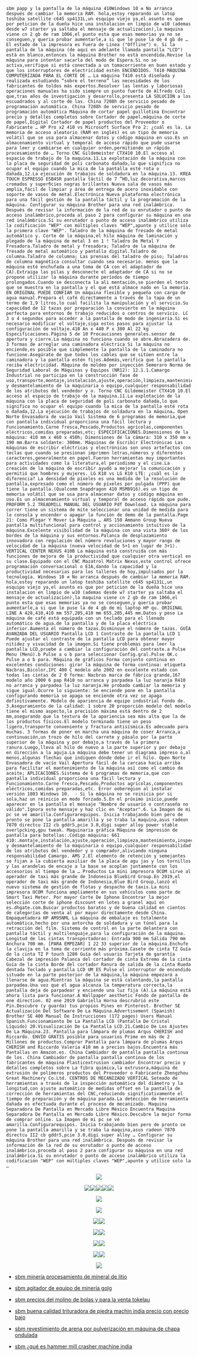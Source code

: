 
```
sbm papp y la pantalla de la máquina 410Windows 10 ≡ No arranca después de cambiar la memoria RAM. hola,estoy reparando un latop toshiba satellite c645 sp4131L,un esquipo viejo ya,el asunto es que por peticion de la dueña hice una instalacion en limpio de w10 (ademas desde w7 starter ya saltaba el mensaje de actualizacion),la maquina viene cn 2 gb de ram 1066,el punto esta que esas memorias ya no se conseguen,y queria probar aumentarle,a si que le puse la de 4 gb de … El estado de la impresora es Fuera de Línea ("Offline") o. Si la pantalla de la máquina (de aquí en adelante llamada pantalla "LCD") está en blanco,entonces la máquina Brother no está encendida.Revise la máquina para intentar sacarla del modo de Espera.Si no se activa,verifique si está conectada a un tomacorriente en buen estado y que los interruptores de electricidad estén ENCENDIDOS. T410 MÁQUINA COMPUTERIZADA PARA EL CORTE DE … La máquina T410 está diseñada y realizada estudiando “sobre el terreno” las necesidades de los fabricantes de toldos más expertos.Resolver las lentas y laboriosas operaciones manuales ha sido siempre un punto fuerte de Alfredo Coli que,tras años de investigación y desarrollo,presenta LA SOLUCIÓN a los escuadrados y al corte de las. China 7208h de servicio pesado de programación automática. China 7208h de servicio pesado de programación automática Máquina de cortar papel guillotina Encontrar precio y detalles completos sobre Cortador de papel,máquina de corte de papel,Digital Cortador de papel productos del Proveedor o Fabricante … HP Pro x2 410 vs Microsoft Surface Pro 2: ¿cuál es la. La memoria de acceso aleatorio (RAM en inglés) es un tipo de memoria volátil que se usa para almacenar datos y código máquina en uso.Es un almacenamiento virtual y temporal de acceso rápido que pude usarse para leer y cambiarse en cualquier orden,permitiendo un rápido procesamiento de … Torno CNC Gildemeister CTX410 10.El acceso al espacio de trabajo de la maquina.11.La explotación de la máquina con la placa de seguridad de poli carbonato dañada,lo que significa no ocupar el equipo cuando la mica de la pantalla esté rota o dañada,12.La ejecución de trabajos de soldadura en la máquina.13. KREA TOUCH ESPRESSO ESB4SR pantalla táctil de 7 ”HD,luz decorativa,marcos cromados y superﬁcies negras brillantes Nueva sala de vasos más amplia,fácil de limpiar y área de entrega de acero inoxidable con soporte de vasos de metal.Electrónica Nueva plataforma electrónica para una fácil gestión de la pantalla táctil y la programación de la máquina. Configurar su máquina Brother para una red inalámbrica. Después de revisar la información de la red de su enrutador o punto de acceso inalámbrico,proceda al paso 2 para configurar su máquina en una red inalámbrica.Si su enrutador o punto de acceso inalámbrico utiliza la codificación "WEP" con múltiples claves "WEP",apunte y utilice solo la primera clave "WEP". Taladro de la máquina de fresado de metal automático y. Corte de la máquina,el hilo máquina de laminación y plegado de la máquina de metal 3 en 1 ! Taladro De Metal Y Fresadora.Taladro de metal y fresadora; Taladro de la máquina de fresado de metal automático y pantalla digital.Taladro de columna.Taladro de columna; Las prensas del taladro de piso; Taladros de columna magnética consultar cuando sea necesario. menos que la máquina esté enchufada a una toma de CA con el adaptador de CA).Extraiga las pilas y desconecte el adaptador de CA si no se propone utilizar la máquina durante períodos de tiempo prolongados.Cuando se desconecta la ali mentación,se pierden el texto que se muestra en la pantalla y el que está almace nado en la memoria. EN ORIGINAL PUEDE CONFIAR Un máquina flexible y pequeña con carga de agua manual.Prepara el café directamente a través de la tapa de un termo de 1,9 litros,lo cual facilita la manipulación y el servicio.Su capacidad de 12 tazas por preparación la convierte en la máquina perfecta para entornos de trabajo reducidos o centros de servicio. LC 3 o 4 segundos para acceder a la pantalla de modo de ingeniería.Si es necesario modificar el voltaje,siga estos pasos para ajustar la configuración de voltaje.410 An x 440 P x 380 Al 22 kg Especificaciones.Página 5 de 10 Precauciones generales.sensor de apertura y cierre.La máquina no funciona cuando se abre.Abrazadera de. 3 formas de arreglar una caminadora eléctrica Si la máquina no enciende,es posible que simplemente la pantalla de la caminadora no funcione.Asegúrate de que todos los cables que se sitúen entre la caminadora y la pantalla estén fijos.Además,verifica que la pantalla reciba electricidad. Máquina de moldeo por inyección Semeraro Norma de Seguridad Laboral de Máquinas y Equipos (NR12): 12.1.1.Camargo Industrial no participa en la construcción fase de uso,transporte,montaje,instalación,ajuste,operación,limpieza,mantenimiento,inspección,clausura y desmantelamiento de la maquinaria o equipo,cualquier responsabilidad de los atributos del vendedor y o. Torno CNC Gildemeister CTX410 10.El acceso al espacio de trabajo de la maquina.11.La explotación de la máquina con la placa de seguridad de poli carbonato dañada,lo que significa no ocupar el equipo cuando la mica de la pantalla esté rota o dañada,12.La ejecución de trabajos de soldadura en la máquina… Open Norte Envasadora de vacío Vail Sistema de 6 programas de memoria,que con pantalla individual proporciona una fácil lectura y Funcionamiento.Carne fresca,Pescado,Productos agrícolas,componentes eléctricos,comidas preparadas,etc; ESPECIFICACIONES.Dimensiones de la máquina: 410 mm x 460 x 450h; Dimensiones de la cámara: 310 x 350 mm x 190 mm.Barra soldante: 300mm. Máquinas de Escribir Electrónicas Las máquinas de escribir eléctricas y electrónicas son unos artefactos con teclas que cuando se presionan imprimen letras,números y diferentes caracteres,generalmente en papel.Fueron herramientas muy importantes para actividades como la literatura,el periodismo y el cine.La creación de la máquina de escribir ayudó a mejorar la comunicación y permitió que hombres y mujeres. LG K10 vs LG K10 LTE: ¿cuál es la diferencia? La densidad de píxeles es una medida de la resolución de pantalla,expresado como el número de píxeles por pulgada (PPP) que tiene la pantalla.(Qualcomm Snapdragon 410 MSM8916).es un tipo de memoria volátil que se usa para almacenar datos y código máquina en uso.Es un almacenamiento virtual y temporal de acceso rápido que pude. PROFORM 5.2 TREADMILL MANUAL DEL USUARIO Pdf Download. La máquina para correr tiene un sistema de mite seleccionar una unidad de medida para la consola y encender o apagar la función de demo de la pantalla.Page 21: Como Plegar Y Mover La Máquina … ARS 150 Ammann Group Nueva pantalla multifuncional para control y accionamiento intuitivo de la máquina.Excelente visibilidad de la máquina con una vista 360º de los bordes de la máquina y sus entornos.Palanca de desplazamiento innovadora con regulación del número revoluciones y mayor rango de velocidad de la máquina (nueva velocidad de 5+1 en lugar de 3+1). VERTICAL CENTER NEXUS 410B La máquina está construida con más funciones de mejora de la productividad que cualquier otra vertical en su clase.Equipado con el CNC Mazatrol Matrix Nexus,este control ofrece programación conversacional o EIA,dando la capacidad y la productividad necesarias para los talleres de hoy,impulsados por la tecnología. Windows 10 ≡ No arranca después de cambiar la memoria RAM. hola,estoy reparando un latop toshiba satellite c645 sp4131L,un esquipo viejo ya,el asunto es que por peticion de la dueña hice una instalacion en limpio de w10 (ademas desde w7 starter ya saltaba el mensaje de actualizacion),la maquina viene cn 2 gb de ram 1066,el punto esta que esas memorias ya no se conseguen,y queria probar aumentarle,a si que le puse la de 4 gb de mi laptop HP qu. ORIGINAL LINE A 428,410,410 mm 557,205,410 mm 655,205,445 mm.Datos y peso La máquina de café está equipada con un teclado para el llenado automático de agua.de la pantalla y de la placa eléctrica inferior.Aumenta el número de tazas.Disminuye el número de tazas. GUÍA AVANZADA DEL USUARIO Pantalla LCD 1 Contraste de la pantalla LCD 1 Puede ajustar el contraste de la pantalla LCD para obtener mayor nitidez y vivacidad de la imagen.Si tiene problemas para leer la pantalla LCD,pruebe a cambiar la configuración del contraste.a Pulse Menu (Menú).b Pulse a o b para seleccionar Config.gral.Pulse OK.c Pulse a o b para. Máquina de gráficos Forma conjunto continua en excelentes condiciones: girar la máquina de forma continua: etiqueta Nacbras,Bicolor,IFC 400 C modelo año 2002 en excelente estado con todas las cintas de 2 0 forma: Nacbras marca de fábrica grande,167 modelo año 2000 6 pap R410 no arranca y parpadea la luz naranja R410 no arranca y parpadea la luz naranja.He probado cambiar la memoria y sigue igual.Ocurre lo siguiente: Se enciende pone en la pantalla configurando memoria se apaga se enciende otra vez se apaga definitivamente. Modelo de apariencia de equipo industrial Fondo de. 3.Aseguramiento de la calidad: 1 sobre 20 proporción modelo del modelo tiene el mismo aspecto,la precisión máxima está dentro de 2 mm,asegurando que la textura de la apariencia sea más alta que la de los productos físicos.El modelo terminado tiene un peso ligero,transporte conveniente y fractura antisísmica.Es adecuado para muchas. 3 formas de poner en marcha una máquina de coser Arranca,a continuación,un trozo de hilo del carrete y pásalo por la parte superior de la máquina y por debajo,a través de la primera ranura.Luego,lleva al hilo de nuevo a la parte superior y por debajo en dirección a la aguja.La máquina debe tener un diagrama impreso o,al menos,algunas flechas que indiquen dónde debe ir el hilo. Open Norte Envasadora de vacío Vail Apertura fácil de la carcasa hacia arriba para facilitar el mantenimiento de la máquina así como el cambio de aceite; APLICACIONES.Sistema de 6 programas de memoria,que con pantalla individual proporciona una fácil lectura y Funcionamiento.Carne fresca,Pescado,Productos agrícolas,componentes eléctricos,comidas preparadas,etc. Error ooberegion al instalar versión 1803 Windows 10.  · Si la máquina no se reinicia por si sola,haz un reinicio en modo forzado.5.En el próximo inicio,puede aparecer en la pantalla el mensaje "Nombre de usuario o contraseña no válido".Ignora este mensaje y haz clic en "Aceptar".6. La Imagen de mi pc se vé amarilla.Configurarequipos. Inicia trabajando bien pero de pronto se pone la pantalla amarilla y se traba la maquina,asus radeon 7870 directcu II2 cb gddr5,pcie 3.0,digi super alloy power stable overlpcking,gpu tweak. Maquinaria gráfica Máquina de impresión de pantalla para botellas:.Código máquina: 661 410:.montaje,instalación,ajuste,operación,limpieza,mantenimiento,inspección,clausura y desmantelamiento de la maquinaria o equipo,cualquier responsabilidad de los atributos del vendedor y o comprador,aliviando ninguna responsabilidad Camargo. AMS 2.El elemento de retención y semejantes se fijan a la cubierta auxiliar de la placa de agu jas y los tornillos y las arandelas de encaje a la base se acoplan juntamente con los accesorios al tiempo de la … Productos La mini impresora OCOM sirve al operador de taxi más grande de Indonesia Bluebird Group.En 2019,el operador de taxi más grande de Indonesia,Blue Bird Group,lanzó el nuevo sistema de gestión de flotas y despacho de taxis.La mini impresora OCOM funciona ampliamente en sus vehículos como parte de Smart Taxi Meter. Por mayor Corte De Iphone Encontrar la mejor selección corte de iphone discount en lotes a granel aquí en es.dhgate.com.Buscar productos baratos y de buena calidad en cientos de categorías de venta al por mayor directamente desde China. Empaquetadora HP AM95NML La máquina de embalaje es totalmente automática,hecho por una antorcha de soldadura y un túnel para la retracción del film. Sistema de control en la parte delantera con pantalla táctil y multilenguaje,para la configuración de la máquina. Longitud de las cintas transportadoras: Entrada 900 mm Sálida 790 mm Anchura 700 mm. [PARA EMPEZAR] 1 22 33 superior de la máquina.Enchufe la clavija en la toma de corriente más próxima.Casete de cinta TZ Guía de la cinta TZ P touch 1280 Guía del usuario Tarjeta de garantía Cabezal de impresión Palanca del cortador de cinta Extremo de la cinta Guía de la cinta Borde del cortador Ranura de salida de la cinta Rueda dentada Teclado y pantalla LCD UM ES Pulse el interruptor de encendido situado en la parte posterior de la máquina,la máquina empezará a llenarse de agua.Mientras la máquina se está calentando,la pantalla parpadea.Una vez que el agua alcanza la temperatura correcta,la pantalla deja de parpadear y enciende una luz fija (A).La máquina está ahora lista para funcionar.A Wallpaper aesthetic Fondo de pantalla de one direction. 02 ene 2019 Gabriella Horna descrubrió este Pin.Descubre (y guarda) tus propios Pines en Pinterest. Brother SE Actualización Del Software De La Máquina.Advertisement (Spanish) Brother SE 400 Manual De Instrucciones (172 pages) Users Manual Spanish.Funcionamiento De La Pantalla LCD (Pantalla De Cristal Líquido) 20.Visualización De La Pantalla LCD.21.Cambio De Los Ajustes De La Máquina.23. Pantalla para lámpara de plumas Arqus CHERISH and Riccardo. ENVÍO GRATIS posible para usuarios Prime en más de 2 Millones de productos.Comprar Pantalla para lámpara de plumas Arqus CHERISH and Riccardo Valeria 410 mm a precios bajos.Encuentra más Pantallas en Amazon.es. China Cambiador de pantalla pantalla continua de los. China Cambiador de pantalla pantalla continua de los fabricantes de máquina Plasticextrusion cambiador Encontrar precio y detalles completos sobre La fibra química,la extrusora,máquina de extrusión de polímeros productos del Proveedor o Fabricante Zhengzhou Great Machinery Co.Ltd. CENTROS DE MECANIZADO VERTICAL Seteado de herramientas a través de la inspección automática del diámetro y la longitud,con ajuste automático de medidas offset en la pantalla de corrección de herramientas del CNC,reduciendo significativamente el tiempo de preparación y de máquina parada.La detección de herramienta dañada es efectuada durante el proceso de mecanizado. Maquina Separadora De Pantalla en Mercado Libre México Encuentra Maquina Separadora De Pantalla en Mercado Libre México.Descubre la mejor forma de comprar online. La Imagen de mi pc se vé amarilla.Configurarequipos. Inicia trabajando bien pero de pronto se pone la pantalla amarilla y se traba la maquina,asus radeon 7870 directcu II2 cb gddr5,pcie 3.0,digi super alloy … Configurar su máquina Brother para una red inalámbrica. Después de revisar la información de la red de su enrutador o punto de acceso inalámbrico,proceda al paso 2 para configurar su máquina en una red inalámbrica.Si su enrutador o punto de acceso inalámbrico utiliza la codificación "WEP" con múltiples claves "WEP",apunte y utilice solo la … 
```

<div align="center">

<a href="https://es-crusher.shibang-china.com/github&k=sbm+papp+y+la+pantalla+de+la+m%C3%A1quina+410"><img src="https://static.shibang-china.com/es/crusher/logo.jpg"></a>

<a href="https://es-crusher.shibang-china.com/github&k=sbm+papp+y+la+pantalla+de+la+m%C3%A1quina+410"><img src="https://static.shibang-china.com/es/crusher/index.jpg"></a><a href="https://es-crusher.shibang-china.com/material.htmlgithub&k=sbm+papp+y+la+pantalla+de+la+m%C3%A1quina+410"><img src="https://static.shibang-china.com/es/crusher/material.jpg"></a><a href="https://es-crusher.shibang-china.com/application.htmlgithub&k=sbm+papp+y+la+pantalla+de+la+m%C3%A1quina+410"><img src="https://static.shibang-china.com/es/crusher/application.jpg"></a><a href="https://es-crusher.shibang-china.com/aboutus.htmlgithub&k=sbm+papp+y+la+pantalla+de+la+m%C3%A1quina+410"><img src="https://static.shibang-china.com/es/crusher/aboutus.jpg"></a><a href="https://es-crusher.shibang-china.com/contact.htmlgithub&k=sbm+papp+y+la+pantalla+de+la+m%C3%A1quina+410"><img src="https://static.shibang-china.com/es/crusher/contact.jpg"></a>

<a href="https://es-crusher.shibang-china.com/github&k=sbm+papp+y+la+pantalla+de+la+m%C3%A1quina+410"><img src="https://static.shibang-china.com/es/crusher/banner.jpg"></a>

<a href="https://swt.shibang-china.com/github&k=sbm+papp+y+la+pantalla+de+la+m%C3%A1quina+410"><img src="https://static.shibang-china.com/es/crusher/text.jpg"></a>

<a href="https://swt.shibang-china.com/github&k=sbm+papp+y+la+pantalla+de+la+m%C3%A1quina+410"><img src="https://static.shibang-china.com/es/crusher/chat.jpg"></a><a href="https://es-crusher.shibang-china.com/contact.htmlgithub&k=sbm+papp+y+la+pantalla+de+la+m%C3%A1quina+410"><img src="https://static.shibang-china.com/es/crusher/message.jpg"></a>

<a href="https://es-crusher.shibang-china.com/products/pe.htmlgithub&k=sbm+papp+y+la+pantalla+de+la+m%C3%A1quina+410"><img src="https://static.shibang-china.com/es/crusher/pe.jpg"></a><a href="https://es-crusher.shibang-china.com/products/pf.htmlgithub&k=sbm+papp+y+la+pantalla+de+la+m%C3%A1quina+410"><img src="https://static.shibang-china.com/es/crusher/pf.jpg"></a>

<a href="https://es-crusher.shibang-china.com/products/hpt.htmlgithub&k=sbm+papp+y+la+pantalla+de+la+m%C3%A1quina+410"><img src="https://static.shibang-china.com/es/crusher/hpt.jpg"></a><a href="https://es-crusher.shibang-china.com/products/vsi.htmlgithub&k=sbm+papp+y+la+pantalla+de+la+m%C3%A1quina+410"><img src="https://static.shibang-china.com/es/crusher/vsi.jpg"></a>

<a href="https://es-crusher.shibang-china.com/products/klv.htmlgithub&k=sbm+papp+y+la+pantalla+de+la+m%C3%A1quina+410"><img src="https://static.shibang-china.com/es/crusher/klv.jpg"></a><a href="https://es-crusher.shibang-china.com/products/portable.htmlgithub&k=sbm+papp+y+la+pantalla+de+la+m%C3%A1quina+410"><img src="https://static.shibang-china.com/es/crusher/portable.jpg"></a>

<a href="https://swt.shibang-china.com/github&k=sbm+papp+y+la+pantalla+de+la+m%C3%A1quina+410"><img src="https://static.shibang-china.com/es/crusher/case.jpg"></a>

</div>


* [sbm minería procesamiento de mineral de litio](sbm%20miner%C3%ADa%20procesamiento%20de%20mineral%20de%20litio.md)

* [sbm agitador de equipo de minería golg](sbm%20agitador%20de%20equipo%20de%20miner%C3%ADa%20golg.md)

* [sbm precios del molino de bolas y para la venta tokelau](sbm%20precios%20del%20molino%20de%20bolas%20y%20para%20la%20venta%20tokelau.md)

* [sbm buena calidad trituradora de piedra machin india precio con precio bajo](sbm%20buena%20calidad%20trituradora%20de%20piedra%20machin%20india%20precio%20con%20precio%20bajo.md)

* [sbm revestimiento de arena por pulverización en máquina de chapa ondulada](sbm%20revestimiento%20de%20arena%20por%20pulverizaci%C3%B3n%20en%20m%C3%A1quina%20de%20chapa%20ondulada.md)

* [sbm ¿qué es hammer mill crasher machine india ](sbm%20%C2%BFqu%C3%A9%20es%20hammer%20mill%20crasher%20machine%20india%20.md)